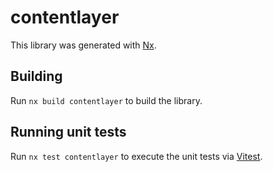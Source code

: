 # contentlayer

This library was generated with [Nx](https://nx.dev).

## Building

Run `nx build contentlayer` to build the library.

## Running unit tests

Run `nx test contentlayer` to execute the unit tests via [Vitest](https://vitest.dev/).
